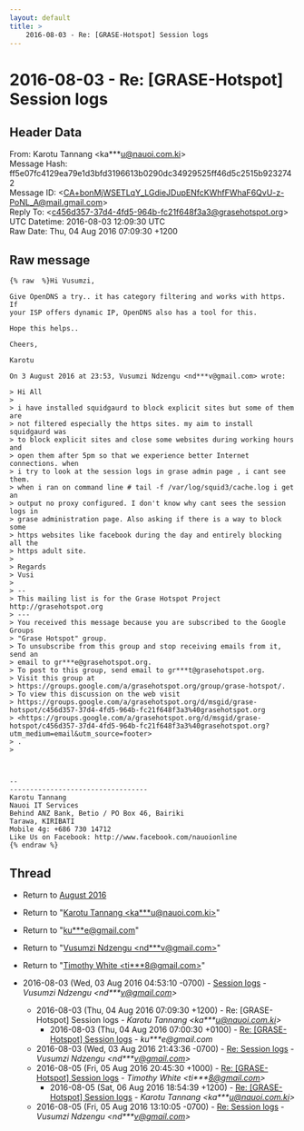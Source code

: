 ```yaml
---
layout: default
title: >
    2016-08-03 - Re: [GRASE-Hotspot] Session logs
---
```


# 2016-08-03 - Re: [GRASE-Hotspot] Session logs

## Header Data

From: Karotu Tannang \<ka***u@nauoi.com.ki\><br>
Message Hash: ff5e07fc4129ea79e1d3bfd3196613b0290dc34929525ff46d5c2515b9232742<br>
Message ID: \<CA+bonMjWSETLqY_LGdieJDupENfcKWhfFWhaF6QvU-z-PoNL_A@mail.gmail.com\><br>
Reply To: \<c456d357-37d4-4fd5-964b-fc21f648f3a3@grasehotspot.org\><br>
UTC Datetime: 2016-08-03 12:09:30 UTC<br>
Raw Date: Thu, 04 Aug 2016 07:09:30 +1200<br>

## Raw message

```
{% raw  %}Hi Vusumzi,

Give OpenDNS a try.. it has category filtering and works with https. If
your ISP offers dynamic IP, OpenDNS also has a tool for this.

Hope this helps..

Cheers,

Karotu

On 3 August 2016 at 23:53, Vusumzi Ndzengu <nd***v@gmail.com> wrote:

> Hi All
>
> i have installed squidgaurd to block explicit sites but some of them are
> not filtered especially the https sites. my aim to install squidgaurd was
> to block explicit sites and close some websites during working hours and
> open them after 5pm so that we experience better Internet connections. when
> i try to look at the session logs in grase admin page , i cant see them.
> when i ran on command line # tail -f /var/log/squid3/cache.log i get an
> output no proxy configured. I don't know why cant sees the session logs in
> grase administration page. Also asking if there is a way to block some
> https websites like facebook during the day and entirely blocking all the
> https adult site.
>
> Regards
> Vusi
>
> --
> This mailing list is for the Grase Hotspot Project http://grasehotspot.org
> ---
> You received this message because you are subscribed to the Google Groups
> "Grase Hotspot" group.
> To unsubscribe from this group and stop receiving emails from it, send an
> email to gr***e@grasehotspot.org.
> To post to this group, send email to gr***t@grasehotspot.org.
> Visit this group at
> https://groups.google.com/a/grasehotspot.org/group/grase-hotspot/.
> To view this discussion on the web visit
> https://groups.google.com/a/grasehotspot.org/d/msgid/grase-hotspot/c456d357-37d4-4fd5-964b-fc21f648f3a3%40grasehotspot.org
> <https://groups.google.com/a/grasehotspot.org/d/msgid/grase-hotspot/c456d357-37d4-4fd5-964b-fc21f648f3a3%40grasehotspot.org?utm_medium=email&utm_source=footer>
> .
>



-- 
----------------------------------
Karotu Tannang
Nauoi IT Services
Behind ANZ Bank, Betio / PO Box 46, Bairiki
Tarawa, KIRIBATI
Mobile 4g: +686 730 14712
Like Us on Facebook: http://www.facebook.com/nauoionline
{% endraw %}
```

## Thread

+ Return to [August 2016](/archive/2016/08)

+ Return to "[Karotu Tannang <ka***u<span>@</span>nauoi.com.ki>](/authors/ka___u_at_nauoi_com_ki)"
+ Return to "[ku***e<span>@</span>gmail.com](/authors/ku___e_at_gmail_com)"
+ Return to "[Vusumzi Ndzengu <nd***v<span>@</span>gmail.com>](/authors/nd___v_at_gmail_com)"
+ Return to "[Timothy White <ti***8<span>@</span>gmail.com>](/authors/ti___8_at_gmail_com)"

+ 2016-08-03 (Wed, 03 Aug 2016 04:53:10 -0700) - [Session logs](/archive/2016/08/8145139a73d30b71aaa3235e9ae3d365de84cccd4660ed58455a97e6baec2e41) - _Vusumzi Ndzengu \<nd***v@gmail.com\>_
  + 2016-08-03 (Thu, 04 Aug 2016 07:09:30 +1200) - Re: [GRASE-Hotspot] Session logs - _Karotu Tannang \<ka***u@nauoi.com.ki\>_
    + 2016-08-03 (Thu, 04 Aug 2016 07:00:30 +0100) - [Re: [GRASE-Hotspot] Session logs](/archive/2016/08/c599239c2ac52158ccc55cd5e4065bf2e05c198ec1aa3c43faafe9065f52fa9a) - _ku***e@gmail.com_
  + 2016-08-03 (Wed, 03 Aug 2016 21:43:36 -0700) - [Re: Session logs](/archive/2016/08/c1f7968fa04241ae626b45b29c30d75d85055fac2d3c205716734e7fae1af123) - _Vusumzi Ndzengu \<nd***v@gmail.com\>_
  + 2016-08-05 (Fri, 05 Aug 2016 20:45:30 +1000) - [Re: [GRASE-Hotspot] Session logs](/archive/2016/08/232c610d7814f30f6164fe0c76c5fd215484c3b76e374e5d06c4a75b80480f47) - _Timothy White \<ti***8@gmail.com\>_
    + 2016-08-05 (Sat, 06 Aug 2016 18:54:39 +1200) - [Re: [GRASE-Hotspot] Session logs](/archive/2016/08/d8db63012c85400bf2893761ce4bbab3b6658a519c3e84041b912e8c0d199a40) - _Karotu Tannang \<ka***u@nauoi.com.ki\>_
  + 2016-08-05 (Fri, 05 Aug 2016 13:10:05 -0700) - [Re: Session logs](/archive/2016/08/f4e218bf0737ef9c56704e41d843ebf485fb1897e91b6a83485093ac4791a302) - _Vusumzi Ndzengu \<nd***v@gmail.com\>_

